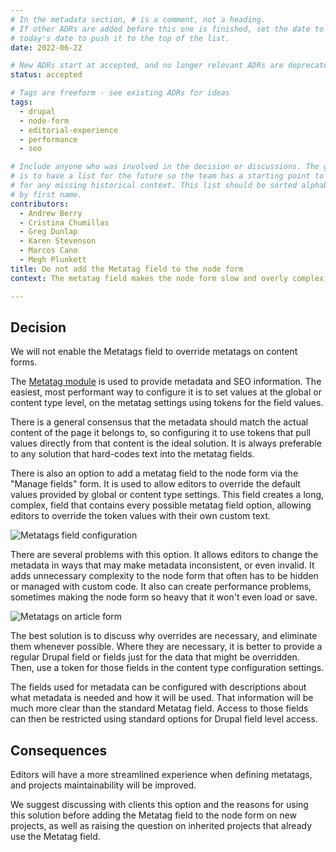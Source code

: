 ```yaml
---
# In the metadata section, # is a comment, not a heading.
# If other ADRs are added before this one is finished, set the date to
# today's date to push it to the top of the list.
date: 2022-06-22

# New ADRs start at accepted, and no longer relevant ADRs are deprecated.
status: accepted

# Tags are freeform - see existing ADRs for ideas
tags:
  - drupal
  - node-form
  - editorial-experience
  - performance
  - seo

# Include anyone who was involved in the decision or discussions. The goal
# is to have a list for the future so the team has a starting point to ask
# for any missing historical context. This list should be sorted alphabetically
# by first name.
contributors:
  - Andrew Berry
  - Cristina Chumillas
  - Greg Dunlap
  - Karen Stevenson
  - Marcos Cano
  - Megh Plunkett
title: Do not add the Metatag field to the node form
context: The metatag field makes the node form slow and overly complex for editorial users.

---
```


## Decision

We will not enable the Metatags field to override metatags on content forms.

The [Metatag module](https://www.drupal.org/project/metatag) is used to provide
metadata and SEO information. The easiest, most performant way to configure it is
to set values at the global or content type level, on the metatag settings using
tokens for the field values.

There is a general consensus that the metadata should match the actual content
of the page it belongs to, so configuring it to use tokens that pull values
directly from that content is the ideal solution. It is always preferable to
any solution that hard-codes text into the metatag fields.

There is also an option to add a metatag field to the node form via the
"Manage fields" form. It is used to allow editors to override the default values
provided by global or content type settings. This field creates a long, complex,
field that contains every possible metatag field option, allowing editors to
override the token values with their own custom text.

![Metatags field configuration](/assets/images/adrs/20220622-1-do-not-add-metatags-to-node-form/metatags-field-config.png)

There are several problems with this option. It allows editors to change the
metadata in ways that may make metadata inconsistent, or even invalid. It
adds unnecessary complexity to the node form that often has to be
hidden or managed with custom code. It also can create performance problems,
sometimes making the node form so heavy that it won't even load or save.

![Metatags on article form](/assets/images/adrs/20220622-1-do-not-add-metatags-to-node-form/metatags-article-form.png)

The best solution is to discuss why overrides are necessary, and eliminate
them whenever possible. Where they are necessary, it is better to provide a
regular Drupal field or fields just for the data that might be overridden.
Then, use a token for those fields in the content type configuration settings.

The fields used for metadata can be configured with descriptions about what
metadata is needed and how it will be used. That information will be much
more clear than the standard Metatag field. Access to those fields can then be
restricted using standard options for Drupal field level access.

##  Consequences

Editors will have a more streamlined experience when defining metatags,
and projects maintainability will be improved.

We suggest discussing with clients this option and the reasons for using
this solution before adding the Metatag field to the node form on new
projects, as well as raising the question on inherited projects that already
use the Metatag field.
